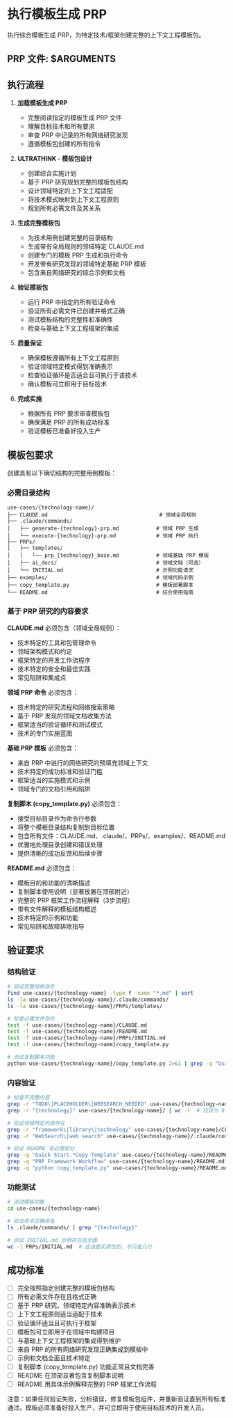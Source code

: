 # 执行模板生成 PRP

执行综合模板生成 PRP，为特定技术/框架创建完整的上下文工程模板包。

## PRP 文件: $ARGUMENTS

## 执行流程

1. **加载模板生成 PRP**
   - 完整阅读指定的模板生成 PRP 文件
   - 理解目标技术和所有要求
   - 审查 PRP 中记录的所有网络研究发现
   - 遵循模板包创建的所有指令

2. **ULTRATHINK - 模板包设计**
   - 创建综合实施计划
   - 基于 PRP 研究规划完整的模板包结构
   - 设计领域特定的上下文工程适配
   - 将技术模式映射到上下文工程原则
   - 规划所有必需文件及其关系

3. **生成完整模板包**
   - 为技术用例创建完整的目录结构
   - 生成带有全局规则的领域特定 CLAUDE.md
   - 创建专门的模板 PRP 生成和执行命令
   - 开发带有研究发现的领域特定基础 PRP 模板
   - 包含来自网络研究的综合示例和文档

4. **验证模板包**
   - 运行 PRP 中指定的所有验证命令
   - 验证所有必需文件已创建并格式正确
   - 测试模板结构的完整性和准确性
   - 检查与基础上下文工程框架的集成

5. **质量保证**
   - 确保模板遵循所有上下文工程原则
   - 验证领域特定模式得到准确表示
   - 检查验证循环是否适合且可执行于该技术
   - 确认模板可立即用于目标技术

6. **完成实施**
   - 根据所有 PRP 要求审查模板包
   - 确保满足 PRP 的所有成功标准
   - 验证模板已准备好投入生产

## 模板包要求

创建具有以下确切结构的完整用例模板：

### 必需目录结构
```
use-cases/{technology-name}/
├── CLAUDE.md                                    # 领域全局规则
├── .claude/commands/
│   ├── generate-{technology}-prp.md            # 领域 PRP 生成
│   └── execute-{technology}-prp.md             # 领域 PRP 执行
├── PRPs/
│   ├── templates/
│   │   └── prp_{technology}_base.md            # 领域基础 PRP 模板
│   ├── ai_docs/                                # 领域文档（可选）
│   └── INITIAL.md                              # 示例功能请求
├── examples/                                   # 领域代码示例
├── copy_template.py                            # 模板部署脚本
└── README.md                                   # 综合使用指南
```

### 基于 PRP 研究的内容要求

**CLAUDE.md** 必须包含（领域全局规则）：
- 技术特定的工具和包管理命令
- 领域架构模式和约定
- 框架特定的开发工作流程序
- 技术特定的安全和最佳实践
- 常见陷阱和集成点

**领域 PRP 命令** 必须包含：
- 技术特定的研究流程和网络搜索策略
- 基于 PRP 发现的领域文档收集方法
- 框架适当的验证循环和测试模式
- 技术的专门实施蓝图

**基础 PRP 模板** 必须包含：
- 来自 PRP 中进行的网络研究的预填充领域上下文
- 技术特定的成功标准和验证门槛
- 框架适当的实施模式和示例
- 领域专门的文档引用和陷阱

**复制脚本 (copy_template.py)** 必须包含：
- 接受目标目录作为命令行参数
- 将整个模板目录结构复制到目标位置
- 包含所有文件：CLAUDE.md、.claude/、PRPs/、examples/、README.md
- 优雅地处理目录创建和错误处理
- 提供清晰的成功反馈和后续步骤

**README.md** 必须包含：
- 模板目的和功能的清晰描述
- 复制脚本使用说明（显著放置在顶部附近）
- 完整的 PRP 框架工作流程解释（3步流程）
- 带有文件解释的模板结构概述
- 技术特定的示例和功能
- 常见陷阱和故障排除指导

## 验证要求

### 结构验证
```bash
# 验证完整结构存在
find use-cases/{technology-name} -type f -name "*.md" | sort
ls -la use-cases/{technology-name}/.claude/commands/
ls -la use-cases/{technology-name}/PRPs/templates/

# 检查必需文件存在
test -f use-cases/{technology-name}/CLAUDE.md
test -f use-cases/{technology-name}/README.md
test -f use-cases/{technology-name}/PRPs/INITIAL.md
test -f use-cases/{technology-name}/copy_template.py

# 测试复制脚本功能
python use-cases/{technology-name}/copy_template.py 2>&1 | grep -q "Usage:" || echo "复制脚本需要适当的使用消息"
```

### 内容验证
```bash
# 检查不完整内容
grep -r "TODO\|PLACEHOLDER\|WEBSEARCH_NEEDED" use-cases/{technology-name}/
grep -r "{technology}" use-cases/{technology-name}/ | wc -l  # 应该为 0

# 验证领域特定内容存在
grep -r "framework\|library\|technology" use-cases/{technology-name}/CLAUDE.md
grep -r "WebSearch\|web search" use-cases/{technology-name}/.claude/commands/

# 验证 README 有必需部分
grep -q "Quick Start.*Copy Template" use-cases/{technology-name}/README.md
grep -q "PRP Framework Workflow" use-cases/{technology-name}/README.md
grep -q "python copy_template.py" use-cases/{technology-name}/README.md
```

### 功能测试
```bash
# 测试模板功能
cd use-cases/{technology-name}

# 验证命令正确命名
ls .claude/commands/ | grep "{technology}"

# 测试 INITIAL.md 示例存在且全面
wc -l PRPs/INITIAL.md  # 应该是实质性的，不只是几行
```

## 成功标准

- [ ] 完全按照指定创建完整的模板包结构
- [ ] 所有必需文件存在且格式正确
- [ ] 基于 PRP 研究，领域特定内容准确表示技术
- [ ] 上下文工程原则适当适配于技术
- [ ] 验证循环适当且可执行于框架
- [ ] 模板包可立即用于在领域中构建项目
- [ ] 与基础上下文工程框架的集成得到维护
- [ ] 来自 PRP 的所有网络研究发现正确集成到模板中
- [ ] 示例和文档全面且技术特定
- [ ] 复制脚本 (copy_template.py) 功能正常且文档完善
- [ ] README 在顶部显著包含复制脚本说明
- [ ] README 用具体示例解释完整的 PRP 框架工作流程

注意：如果任何验证失败，分析错误，修复模板包组件，并重新验证直到所有标准通过。模板必须准备好投入生产，并可立即用于使用目标技术的开发人员。